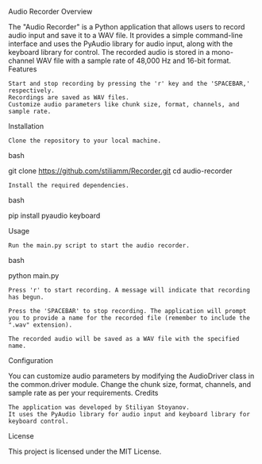Audio Recorder
Overview

The "Audio Recorder" is a Python application that allows users to record audio input and save it to a WAV file. It provides a simple command-line interface and uses the PyAudio library for audio input, along with the keyboard library for control. The recorded audio is stored in a mono-channel WAV file with a sample rate of 48,000 Hz and 16-bit format.
Features

    Start and stop recording by pressing the 'r' key and the 'SPACEBAR,' respectively.
    Recordings are saved as WAV files.
    Customize audio parameters like chunk size, format, channels, and sample rate.

Installation

    Clone the repository to your local machine.

bash

git clone https://github.com/stiliamm/Recorder.git
cd audio-recorder

    Install the required dependencies.

bash

pip install pyaudio keyboard

Usage

    Run the main.py script to start the audio recorder.

bash

python main.py

    Press 'r' to start recording. A message will indicate that recording has begun.

    Press the 'SPACEBAR' to stop recording. The application will prompt you to provide a name for the recorded file (remember to include the ".wav" extension).

    The recorded audio will be saved as a WAV file with the specified name.

Configuration

You can customize audio parameters by modifying the AudioDriver class in the common.driver module. Change the chunk size, format, channels, and sample rate as per your requirements.
Credits

    The application was developed by Stiliyan Stoyanov.
    It uses the PyAudio library for audio input and keyboard library for keyboard control.

License

This project is licensed under the MIT License.